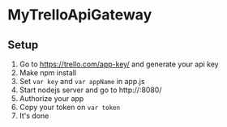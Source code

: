 # MyTrelloApiGateway

## Setup
1. Go to https://trello.com/app-key/ and generate your api key
2. Make npm install
3. Set ``var key`` and ``var appName`` in app.js
4. Start nodejs server and go to http://<ip>:8080/
5. Authorize your app
6. Copy your token on ``var token``
7. It's done
